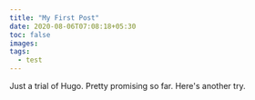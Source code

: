 ```yaml
---
title: "My First Post"
date: 2020-08-06T07:08:18+05:30
toc: false
images:
tags:
  - test
---
```

Just a trial of Hugo. Pretty promising so far. Here's another try.
